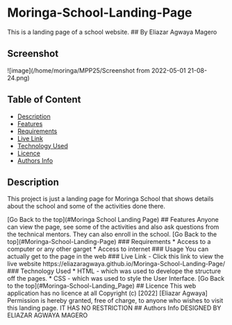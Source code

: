 # Moringa-School-Landing-Page
This is a landing page of a school website. ## By Eliazar Agwaya Magero
## Screenshot
 ![image](/home/moringa/MPP25/Screenshot from 2022-05-01 21-08-24.png)
 ## Table of Content
 - [Description](#description)
 - [Features](#features)
 - [Requirements](#requirements)
 - [Live Link](#Live-Link)
 - [Technology  Used](#technology-Used)
 - [Licence](#licence)
 - [Authors Info](#Authors-Info)
 ## Description
 <p>This project is just a landing page for Moringa School that shows details about the school and some of the activities done there.</p>
[Go Back to the top](#Moringa School Landing Page)
## Features
Anyone can view the page, see some of the activities and also ask questions from the technical mentors. They can also enroll in the school.
[Go Back to the top](#Moringa-School-Landing-Page)
 ###  Requirements
 * Access to  a computer or any other garget
 * Access to internet
 ### Usage
 You can actually get to the page in the web
### Live Link
- Click this link to view the live website https://eliazaragwaya.github.io/Moringa-School-Landing-Page/
### Technology  Used
* HTML - which was used to develope the structure off the pages.
* CSS - which was used to style the User Interface.
[Go Back to the top](#Moringa-School-Landing_Page)
## Licence
This web application has no licence at all
Copyright (c) [2022] [Eliazar Agwaya]
Permission is hereby granted, free of charge, to anyone who wishes to visit this landing page.
IT HAS NO RESTRICTION
## Authors Info
DESIGNED BY ELIAZAR AGWAYA MAGERO
